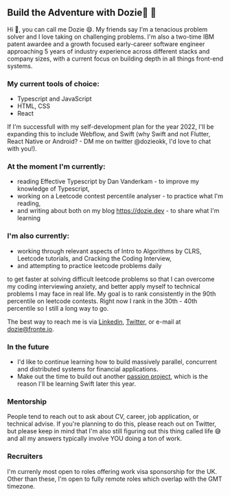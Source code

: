 ## Build the Adventure with Dozie🚀 👋

<!--
**Nnadozie/Nnadozie** is a ✨ _special_ ✨ repository because its `README.md` (this file) appears on your GitHub profile.-->

Hi 👋, you can call me Dozie 😄. My friends say I'm a tenacious problem solver and I love taking on challenging problems. I'm also a two-time IBM patent awardee and a growth focused early-career software engineer approaching 5 years of industry experience across different stacks and company sizes, with a current focus on building depth in all things front-end systems.

### My current tools of choice:
- Typescript and JavaScript
- HTML, CSS
- React

If I'm successfull with my self-development plan for the year 2022, I'll be expanding this to include Webflow, and Swift (why Swift and not Flutter, React Native or Android? - DM me on twitter @dozieokk, I'd love to chat with you!).

### At the moment I'm currently:
- reading Effective Typescript by Dan Vanderkam - to improve my knowledge of Typescript,
- working on a Leetcode contest percentile analyser - to practice what I'm reading,
- and writing about both on my blog https://dozie.dev - to share what I'm learning

### I'm also currently:

- working through relevant aspects of Intro to Algorithms by CLRS, Leetcode tutorials, and Cracking the Coding Interview,
- and attempting to practice leetcode problems daily

to get faster at solving difficult leetcode problems so that I can overcome my coding interviewing anxiety, and better apply myself to technical problems I may face in real life. My goal is to rank consistently in the 90th percentile on leetcode contests. Right now I rank in the 30th - 40th percentile so I still a long way to go.

The best way to reach me is via [Linkedin](https://www.linkedin.com/in/nnadozie-okeke/), [Twitter](https://twitter.com/dozieokk), or e-mail at dozie@fronte.io.

### In the future
 - I'd like to continue learning how to build massively parallel, concurrent and distributed systems for financial applications.
 - Make out the time to build out another [passion project](https://www.figma.com/proto/SGuw31bQRw87e82HV9vOas/House-Points?node-id=343%3A2931&scaling=min-zoom&page-id=14%3A27&starting-point-node-id=343%3A2931), which is the reason I'll be learning Swift later this year.

### Mentorship
People tend to reach out to ask about CV, career, job application, or technical advise. If you're planning to do this, please reach out on Twitter, but please keep in mind that I'm also still figuring out this thing called life 😅 and all my answers typically involve YOU doing a ton of work.

### Recruiters
I'm currenly most open to roles offering work visa sponsorship for the UK. Other than these, I'm open to fully remote roles which overlap with the GMT timezone.

